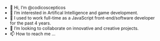 - 👋 Hi, I’m @codicoscepticos
- 👀 I’m interested in Artifical Intelligence and game development.
- 🌱 I used to work full-time as a JavaScript front-end/software developer for the past 4 years.
- 💞️ I’m looking to collaborate on innovative and creative projects.
- 📫 How to reach me ...

<!---
codicoscepticos/codicoscepticos is a ✨ special ✨ repository because its `README.md` (this file) appears on your GitHub profile.
You can click the Preview link to take a look at your changes.
--->
